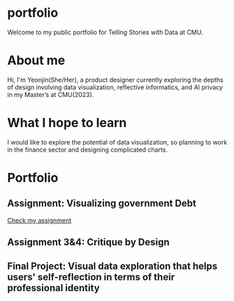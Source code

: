 # portfolio
Welcome to my public portfolio for Telling Stories with Data at CMU. 

# About me 
Hi, I'm Yeonjin(She/Her), a product designer currently exploring the depths of design involving data visualization, reflective informatics, and AI privacy in my Master’s at CMU(2023). 

# What I hope to learn 
I would like to explore the potential of data visualization, so planning to work in the finance sector and designing complicated charts. 

# Portfolio
## Assignment: Visualizing government Debt
[Check my assignment](/dataviz2.md)

## Assignment 3&4: Critique by Design 

## Final Project: Visual data exploration that helps users' self-reflection in terms of their professional identity 
